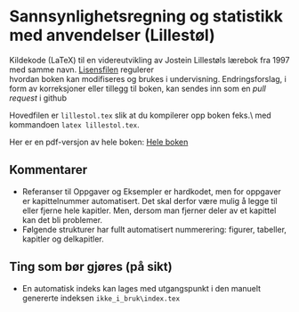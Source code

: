 # Sannsynlighetsregning og statistikk med anvendelser (Lillestøl)

Kildekode (LaTeX) til en videreutvikling av Jostein Lillestøls lærebok fra 1997
med samme navn. [Lisensfilen](LICENSE.md) regulerer  
hvordan boken kan modifiseres og brukes i undervisning.
Endringsforslag, i form av korreksjoner eller tillegg til boken, kan sendes
inn som en *pull request* i github

Hovedfilen er `lillestol.tex` slik at du kompilerer opp boken feks.\ med
kommandoen `latex lillestol.tex`.


Her er en pdf-versjon av hele boken:
<a id="raw-url" href="https://github.com/nsfnost/Lillestol/blob/main/lillestol.pdf">Hele boken</a>


## Kommentarer
* Referanser til Oppgaver og Eksempler er hardkodet, men for oppgaver er kapittelnummer automatisert. Det skal derfor være mulig å legge til eller fjerne hele kapitler. Men, dersom man fjerner deler av et kapittel kan det bli problemer.
* Følgende strukturer har fullt automatisert nummerering: figurer, tabeller, kapitler og delkapitler.

## Ting som bør gjøres (på sikt)
* En automatisk indeks kan lages med utgangspunkt i den manuelt genererte indeksen `ikke_i_bruk\index.tex`
